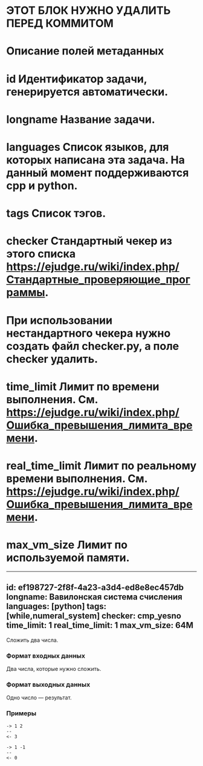 # ЭТОТ БЛОК НУЖНО УДАЛИТЬ ПЕРЕД КОММИТОМ
#
# Описание полей метаданных
#
# id              Идентификатор задачи, генерируется автоматически.
# longname        Название задачи.
# languages       Список языков, для которых написана эта задача. На данный момент поддерживаются cpp и python.
# tags            Список тэгов.
# checker         Стандартный чекер из этого списка https://ejudge.ru/wiki/index.php/Стандартные_проверяющие_программы.
#                 При использовании нестандартного чекера нужно создать файл checker.py, а поле checker удалить.
# time_limit      Лимит по времени выполнения. См. https://ejudge.ru/wiki/index.php/Ошибка_превышения_лимита_времени.
# real_time_limit Лимит по реальному времени выполнения. См. https://ejudge.ru/wiki/index.php/Ошибка_превышения_лимита_времени.
# max_vm_size     Лимит по используемой памяти.

---
id: ef198727-2f8f-4a23-a3d4-ed8e8ec457db
longname: Вавилонская система счисления
languages: [python]
tags: [while,numeral_system]
checker: cmp_yesno
time_limit: 1
real_time_limit: 1
max_vm_size: 64M
---


Сложить два числа.

### Формат входных данных

Два числа, которые нужно сложить.

### Формат выходных данных

Одно число — результат.

### Примеры

```
-> 1 2
--
<- 3
```

```
-> 1 -1
--
<- 0
```
